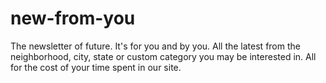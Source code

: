 # new-from-you
The newsletter of future. It's for you and by you. All the latest from the neighborhood, city, state or custom category you may be interested in. All for the cost of your time spent in our site.
